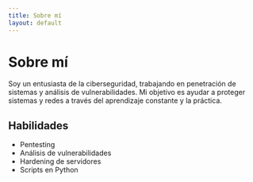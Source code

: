 ```yaml
---
title: Sobre mí
layout: default
---
```


# Sobre mí

Soy un entusiasta de la ciberseguridad, trabajando en penetración de sistemas y análisis de vulnerabilidades. Mi objetivo es ayudar a proteger sistemas y redes a través del aprendizaje constante y la práctica.

## Habilidades

- Pentesting
- Análisis de vulnerabilidades
- Hardening de servidores
- Scripts en Python
